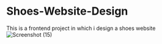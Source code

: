 # Shoes-Website-Design
This is a frontend project in which i design a shoes website 
![Screenshot (15)](https://user-images.githubusercontent.com/123093364/227004850-2652fc80-5ab4-49d9-a3b6-6519e47f2f16.png)
